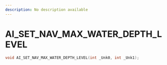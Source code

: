 ```yaml
---
description: No description available 
---
```


# AI_SET_NAV_MAX_WATER_DEPTH_LEVEL

```cpp
void AI_SET_NAV_MAX_WATER_DEPTH_LEVEL(int _Unk0, int _Unk1);
```